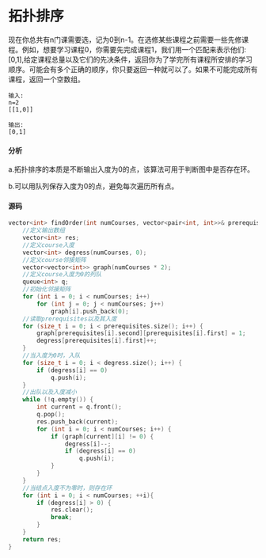 # 拓扑排序


现在你总共有n门课需要选，记为0到n-1。在选修某些课程之前需要一些先修课程。例如，想要学习课程0，你需要先完成课程1，我们用一个匹配来表示他们:[0,1],给定课程总量以及它们的先决条件，返回你为了学完所有课程所安排的学习顺序。可能会有多个正确的顺序，你只要返回一种就可以了。如果不可能完成所有课程，返回一个空数组。

```
输入:
n=2
[[1,0]]
```

```
输出:
[0,1]
```

#### 分析

a.拓扑排序的本质是不断输出入度为0的点，该算法可用于判断图中是否存在环。

b.可以用队列保存入度为0的点，避免每次遍历所有点。

####  源码

```cpp
vector<int> findOrder(int numCourses, vector<pair<int, int>>& prerequisites) {
	//定义输出数组
	vector<int> res;
	//定义course入度
	vector<int> degress(numCourses, 0);
	//定义course邻接矩阵
	vector<vector<int>> graph(numCourses * 2);
	//定义course入度为0的列队
	queue<int> q;
	//初始化邻接矩阵
	for (int i = 0; i < numCourses; i++)
		for (int j = 0; j < numCourses; j++)
			graph[i].push_back(0);
	//读取prerequisites以及其入度
	for (size_t i = 0; i < prerequisites.size(); i++) {
		graph[prerequisites[i].second][prerequisites[i].first] = 1;
		degress[prerequisites[i].first]++;
	}
	//当入度为0时，入队
	for (size_t i = 0; i < degress.size(); i++) {
		if (degress[i] == 0)
			q.push(i);
	}
	//出队以及入度减小
	while (!q.empty()) {
		int current = q.front();
		q.pop();
		res.push_back(current);
		for (int i = 0; i < numCourses; i++) {
			if (graph[current][i] != 0) {
				degress[i]--;
				if (degress[i] == 0)
					q.push(i);
			}
		}
	}
	//当结点入度不为零时，则存在环
	for (int i = 0; i < numCourses; ++i){
		if (degress[i] > 0) {
			res.clear();
			break;
		}
	}
	return res;
}
```
